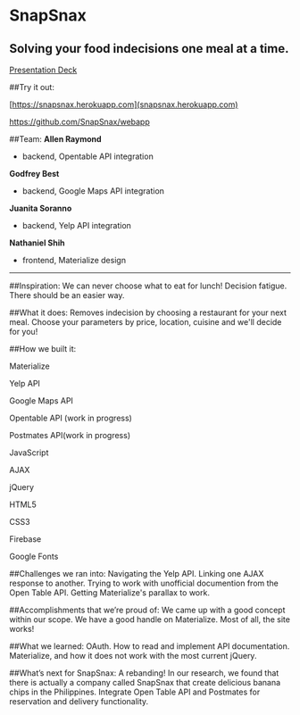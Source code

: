 # SnapSnax
## Solving your food indecisions one meal at a time.
[Presentation Deck](https://docs.google.com/presentation/d/1FRkKvBG4a8UQ3irGt6S5TVn5gboCeyahciwxcvaBsGk/pub?start=false&loop=false&delayms=3000 "Presentation Deck")

##Try it out:

[https://snapsnax.herokuapp.com](snapsnax.herokuapp.com)

https://github.com/SnapSnax/webapp

##Team:	
**Allen Raymond**
* backend, Opentable API integration

**Godfrey Best**
* backend, Google Maps API integration

**Juanita Soranno**
* backend, Yelp API integration

**Nathaniel Shih**
* frontend, Materialize design

***

##Inspiration:
We can never choose what to eat for lunch! Decision fatigue. There should be an easier way.

##What it does:
Removes indecision by choosing a restaurant for your next meal. Choose your parameters by price, location, cuisine and we'll decide for you!

##How we built it:

Materialize

Yelp API

Google Maps API

Opentable API (work in progress)

Postmates API(work in progress)

JavaScript

AJAX

jQuery

HTML5

CSS3

Firebase

Google Fonts


##Challenges we ran into:
Navigating the Yelp API. Linking one AJAX response to another. Trying to work with unofficial documention from the Open Table API. Getting Materialize's parallax to work.


##Accomplishments that we’re proud of:
We came up with a good concept within our scope. We have a good handle on Materialize. Most of all, the site works!


##What we learned:
OAuth. How to read and implement API documentation. Materialize, and how it does not work with the most current jQuery. 


##What’s next for SnapSnax:
A rebanding! In our research, we found that there is actually a company called SnapSnax that create delicious banana chips in the Philippines. Integrate Open Table API and Postmates for reservation and delivery functionality.
